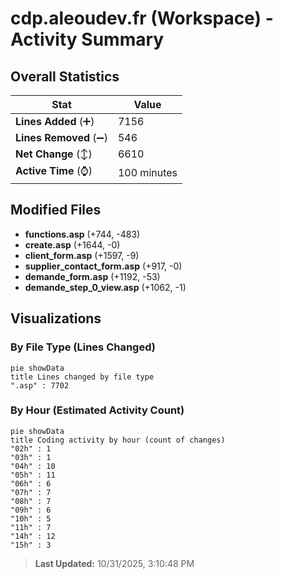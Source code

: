 # cdp.aleoudev.fr (Workspace) - Activity Summary 

## Overall Statistics

| Stat                   | Value                                                             |
| ---------------------- | ----------------------------------------------------------------- |
| **Lines Added** (➕)   | 7156                                          |
| **Lines Removed** (➖) | 546                                        |
| **Net Change** (↕)    | 6610                |
| **Active Time** (⌚)   | 100 minutes |


## Modified Files
- **functions.asp** (+744, -483)
- **create.asp** (+1644, -0)
- **client_form.asp** (+1597, -9)
- **supplier_contact_form.asp** (+917, -0)
- **demande_form.asp** (+1192, -53)
- **demande_step_0_view.asp** (+1062, -1)

## Visualizations

### By File Type (Lines Changed)

```mermaid
pie showData
title Lines changed by file type
".asp" : 7702
```

### By Hour (Estimated Activity Count)

```mermaid
pie showData
title Coding activity by hour (count of changes)
"02h" : 1
"03h" : 1
"04h" : 10
"05h" : 11
"06h" : 6
"07h" : 7
"08h" : 7
"09h" : 6
"10h" : 5
"11h" : 7
"14h" : 12
"15h" : 3
```


> **Last Updated:** 10/31/2025, 3:10:48 PM